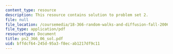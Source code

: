 ```yaml
---
content_type: resource
description: This resource contains solution to problem set 2.
file: null
file_location: /coursemedia/18-366-random-walks-and-diffusion-fall-2006/bffdcf64245d95a3f8ecab1217df9c11_ps2_366_06_sol.pdf
file_type: application/pdf
resourcetype: Document
title: ps2_366_06_sol.pdf
uid: bffdcf64-245d-95a3-f8ec-ab1217df9c11
---
```

